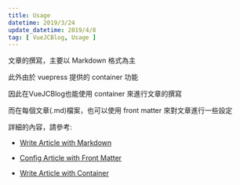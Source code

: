 ```yaml
---
title: Usage
datetime: 2019/3/24
update_datetime: 2019/4/8
tag: [ VueJCBlog, Usage ]
---
```


文章的撰寫，主要以 Markdown 格式為主

此外由於 vuepress 提供的 container 功能

因此在VueJCBlog也能使用 container 來進行文章的撰寫

而在每個文章(.md)檔案，也可以使用 front matter 來對文章進行一些設定

詳細的內容，請參考:

* [Write Article with Markdown](/VueJCBlog/Usage/Markdown/)

* [Config Article with Front Matter](./front-matter.md)

* [Write Article with Container](./container.md)

